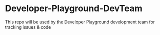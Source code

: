 # Developer-Playground-DevTeam
This repo will be used by the Developer Playground development team for tracking issues &amp; code
